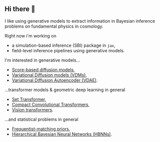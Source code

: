## Hi there 👋

I like using generative models to extract information in Bayesian inference problems on fundamental physics in cosmology.

Right now i'm working on
* a simulation-based inference (SBI) package in `jax`,
* field-level inference pipelines using generative models.

I'm interested in generative models...
* [Score-based diffusion models](https://github.com/homerjed/sgm),
* [Variational Diffusion models (VDMs)](https://github.com/homerjed/vdm),
* [Variational Diffusion Autoencoder (VDAE)](https://github.com/homerjed/vdae).

...transformer models & geometric deep learning in general
* [Set Transformer](https://github.com/homerjed/set_transformer),
* [Compact Convolutional Transformers](https://github.com/schmrlng/cct),
* [Vision transformers](https://github.com/homerjed/simple_vision_transformer).

...and statistical problems in general
* [Frequentist-matching priors](https://github.com/homerjed/frequentist_matching_priors),
* [Hierarchical Bayesian Neural Networks (HBNNs)](https://github.com/homerjed/hbnn).

